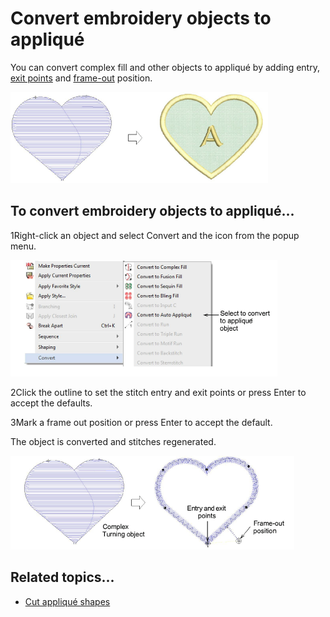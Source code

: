 # Convert embroidery objects to appliqué

You can convert complex fill and other objects to appliqué by adding entry, [exit points](../../glossary/glossary) and [frame-out](../../glossary/glossary) position.

![applique00018.png](assets/applique00018.png)

## To convert embroidery objects to appliqué...

1Right-click an object and select Convert and the icon from the popup menu.

![applique00021.png](assets/applique00021.png)

2Click the outline to set the stitch entry and exit points or press Enter to accept the defaults.

3Mark a frame out position or press Enter to accept the default.

The object is converted and stitches regenerated.

![applique00024.png](assets/applique00024.png)

## Related topics...

- [Cut appliqué shapes](../export/Cut_appliqué_shapes)
